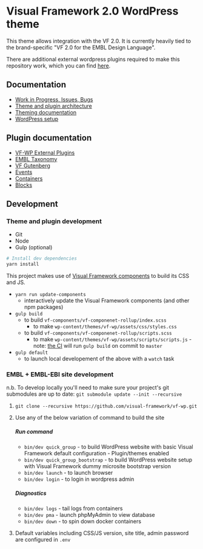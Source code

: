 # Visual Framework 2.0 WordPress theme

This theme allows integration with the VF 2.0. It is currently heavily tied to
the brand-specific "VF 2.0 for the EMBL Design Language".

There are additional external wordpress plugins required to make this repository work, which you can find [here](https://github.com/visual-framework/vfwp-external-plugins).

## Documentation

* [Work in Progress, Issues, Bugs](https://github.com/visual-framework/vf-wp/issues)
* [Theme and plugin architecture](/docs/architecture.md)
* [Theming documentation](/wp-content/themes/vf-wp/README.md)
* [WordPress setup](/docs/wordpress.md)

## Plugin documentation

* [VF-WP External Plugins](https://github.com/visual-framework/vfwp-external-plugins)
* [EMBL Taxonomy](/wp-content/plugins/embl-taxonomy/README.md)
* [VF Gutenberg](/wp-content/plugins/vf-gutenberg/README.md)
* [Events](/wp-content/plugins/vf-events/README.md)
* [Containers](/docs/containers.md)
* [Blocks](/docs/blocks.md)

## Development

### Theme and plugin development

* Git
* Node
* Gulp (optional)

```bash
# Install dev dependencies
yarn install
```

This project makes use of [Visual Framework components](https://visual-framework.github.io/vf-welcome) to build its CSS and JS.

- `yarn run update-components`
     - interactively update the Visual Framework components (and other npm packages)
- `gulp build`
     - to build `vf-components/vf-componenet-rollup/index.scss`
          - to make `wp-content/themes/vf-wp/assets/css/styles.css`
     - to build `vf-components/vf-componenet-rollup/scripts.scss`
          - to make `wp-content/themes/vf-wp/assets/scripts/scripts.js`
      - note: [the CI](https://github.com/visual-framework/vf-wp/blob/master/.github/workflows/build.js.yml) will run `gulp build` on commit to `master`
- `gulp default`
     - to launch local developement of the above with a `watch` task

### EMBL + EMBL-EBI site development

n.b. To develop locally you'll need to make sure your project's git submodules are up to date: `git submodule update --init --recursive`

1. `git clone --recursive https://github.com/visual-framework/vf-wp.git`
1. Use any of the below variation of command to build the site

    ##### Run command

    - `bin/dev quick_group` - to build WordPress website with basic Visual Framework default configuration - Plugin/themes enabled
    - `bin/dev quick_group_bootstrap` - to build WordPress website setup with Visual Framework dummy microsite bootstrap version
    - `bin/dev launch` - to launch browser
    - `bin/dev login`  - to login in wordpress admin

    ##### Diagnostics

    - `bin/dev logs`    - tail logs from containers
    - `bin/dev pma`     - launch phpMyAdmin to view database
    - `bin/dev down`   - to spin down docker containers

1. Default variables including CSS/JS version, site title, admin password are configured in `.env`
